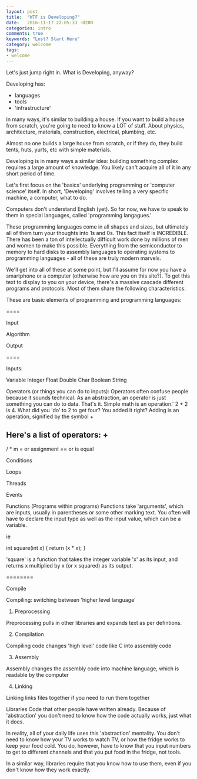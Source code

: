```yaml
---
layout: post
title:  "WTF is Developing?"
date:   2016-11-17 22:05:33 -0200
categories: intro
comments: true
keywords: "Lost? Start Here"
category: welcome
tags:
- welcome
---
```

Let's just jump right in. What is Developing, anyway? 

Developing has: 
- languages
- tools
- 'infrastructure'

In many ways, it's similar to building a house. If you want to build a house from scratch, you're going to need to know a LOT of stuff. About physics, architecture, materials, construction, electrical, plumbing, etc. 

Almost no one builds a large house from scratch, or if they do, they build tents, huts, yurts, etc with simple materials.

Developing is in many ways a similar idea: building something complex requires a large amount of knowledge. You likely can't acquire all of it in any short period of time. 

Let's first focus on the 'basics' underlying programming or 'computer science' itself. In short, 'Developing' involves telling a very specific machine, a computer, what to do. 

Computers don't understand English (yet). So for now, we have to speak to them in special languages, called 'programming langagues.'

These programming languages come in all shapes and sizes, but ultimately all of them turn your thoughts into 1s and 0s. This fact itself is INCREDIBLE. There has been a ton of intellectually difficult work done by millions of men and women to make this possible. Everything from the semiconductor to memory to hard disks to assembly languages to operating systems to programming languages - all of these are truly modern marvels. 

We'll get into all of these at some point, but I'll assume for now you have a smartphone or a computer (otherwise how are you on this site?). To get this text to display to you on your device, there's a massive cascade different programs and protocols. Most of them share the following characteristics:

These are basic elements of programming and programming languages:

====

Input

Algorithm

Output

====

Inputs:

Variable
Integer
Float
Double
Char
Boolean
String

Operators (or things you can do to inputs):
Operators often confuse people because it sounds technical. As an abstraction, an operator is just something you can do to data. That's it. Simple math is an operation.' 2 + 2 is 4. What did you 'do' to 2 to get four? You added it right? Adding is an operation, signified by the symbol +

Here's a list of operators:
+ 
-
/ 
*
m
= or assignment
== or is equal

Conditions

Loops

Threads

Events

Functions
(Programs within programs)
Functions take 'arguments', which are inputs, usually in parentheses or some other marking text. You often will have to declare the input type as well as the input value, which can be a variable. 

ie

int square(int x)
{
	return (x * x);
}

'square' is a function that takes the integer variable 'x' as its input, and returns x multiplied by x (or x squared) as its output.
 
========

Compile

Compiling: switching between 'higher level language'
1) Preprocessing

Preprocessing pulls in other libraries and expands text as per defintions.

2) Compilation

Compiling code changes 'high level' code like C into assembly code

3) Assembly

Assembly changes the assembly code into machine language, which is readable by the computer

4) Linking

Linking links files together if you need to run them together

Libraries
Code that other people have written already. Because of 'abstraction' you don't need to know how the code actually works, just what it does.

In reality, all of your daily life uses this 'abstraction' mentality. You don't need to know how your TV works to watch TV, or how the fridge works to keep your food cold. You do, however, have to know that you input numbers to get to different channels and that you put food in the fridge, not tools. 

In a similar way, libraries require that you know how to use them, even if you don't know how they work exactly. 